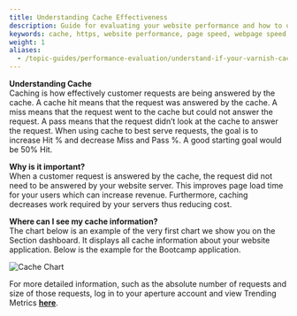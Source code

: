 ```yaml
---
title: Understanding Cache Effectiveness
description: Guide for evaluating your website performance and how to use Section to make improvements.
keywords: cache, https, website performance, page speed, webpage speed, website security, content delivery network, CDN
weight: 1
aliases:
  - /topic-guides/performance-evaluation/understand-if-your-varnish-cache-id-effective/
---
```


**Understanding Cache**<br/>
Caching is how effectively customer requests are being answered by the cache. A cache hit means that the request was answered by the cache. A miss means that the request went to the cache but could not answer the request. A pass means that the request didn’t look at the cache to answer the request. When using cache to best serve requests, the goal is to increase Hit % and decrease Miss and Pass %. A good starting goal would be 50% Hit.

**Why is it important?**<br/>
When a customer request is answered by the cache, the request did not need to be answered by your website server. This improves page load time for your users which can increase revenue. Furthermore, caching decreases work required by your servers thus reducing cost.

**Where can I see my cache information?**<br/>
The chart below is an example of the very first chart we show you on the Section dashboard. It displays all cache information about your website application. Below is the example for the Bootcamp application.

![Cache Chart](/docs/images/cache-chart.png?height=510px)

For more detailed information, such as the absolute number of requests and size of those requests, log in to your aperture account and view Trending Metrics **[here](https://aperture.section.io)**.

